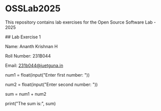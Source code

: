 # OSSLab2025

This repository contains lab exercises for the Open Source Software Lab - 2025



\## Lab Exercise 1

Name: Ananth Krishnan H

Roll Number: 231B044

Email: 231b044@juetguna.in





num1 = float(input("Enter first number: "))

num2 = float(input("Enter second number: "))



sum = num1 + num2



print("The sum is:", sum)



